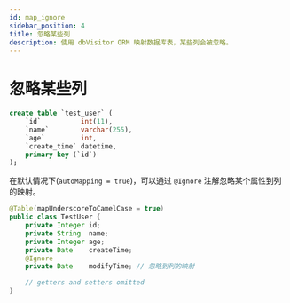 ```yaml
---
id: map_ignore
sidebar_position: 4
title: 忽略某些列
description: 使用 dbVisitor ORM 映射数据库表，某些列会被忽略。
---
```


# 忽略某些列

```sql title='有如下表'
create table `test_user` (
    `id`          int(11),
    `name`        varchar(255),
    `age`         int,
    `create_time` datetime,
    primary key (`id`)
);
```

在默认情况下(`autoMapping = true`)，可以通过 `@Ignore` 注解忽略某个属性到列的映射。

```java {7}
@Table(mapUnderscoreToCamelCase = true)
public class TestUser {
    private Integer id;
    private String  name;
    private Integer age;
    private Date    createTime;
    @Ignore
    private Date    modifyTime; // 忽略到列的映射

    // getters and setters omitted
}
```